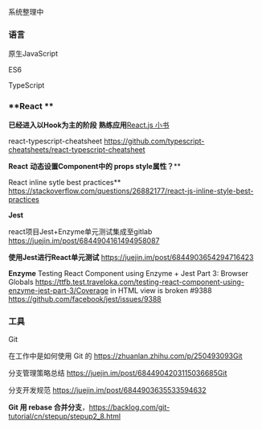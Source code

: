 系统整理中

### 语言

原生JavaScript

ES6

TypeScript

### **React ** 

**已经进入以Hook为主的阶段**
**熟练应用**[React.js 小书](http://huziketang.mangojuice.top/books/react)

react-typescript-cheatsheet  https://github.com/typescript-cheatsheets/react-typescript-cheatsheet  

**React** **动态设置Component中的 props style属性？****

React inline sytle best practices** https://stackoverflow.com/questions/26882177/react-js-inline-style-best-practices

**Jest**

react项目Jest+Enzyme单元测试集成至gitlab https://juejin.im/post/6844904161494958087

**使用Jest进行React单元测试** https://juejin.im/post/6844903654294716423

**Enzyme** Testing React Component using Enzyme + Jest Part 3: Browser Globals https://ttfb.test.traveloka.com/testing-react-component-using-enzyme-jest-part-3/Coverage in HTML view is broken #9388 https://github.com/facebook/jest/issues/9388



### 工具

Git

在工作中是如何使用 Git 的 https://zhuanlan.zhihu.com/p/250493093Git 

分支管理策略总结 https://juejin.im/post/6844904203115036685Git 

分支开发规范 https://juejin.im/post/6844903635533594632

**Git 用 rebase 合并分支**，https://backlog.com/git-tutorial/cn/stepup/stepup2_8.html